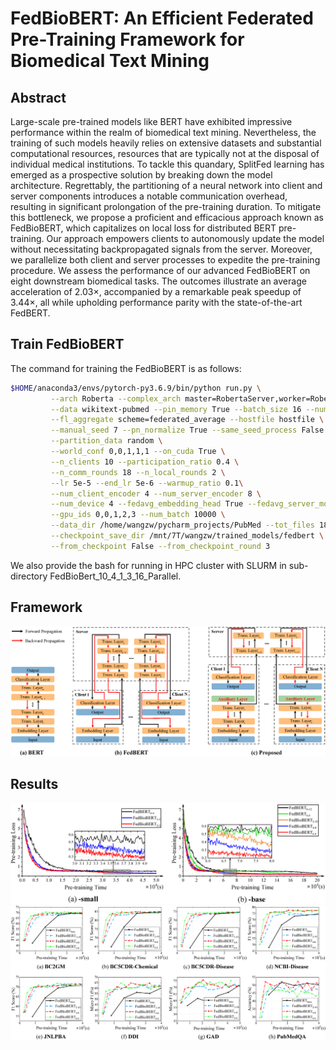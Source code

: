 # FedBioBERT: An Efficient Federated Pre-Training Framework for Biomedical Text Mining

## Abstract
Large-scale pre-trained models like BERT have exhibited impressive performance within the realm of biomedical text mining. Nevertheless, the training of such models heavily relies on extensive datasets and substantial computational resources, resources that are typically not at the disposal of individual medical institutions. To tackle this quandary, SplitFed learning has emerged as a prospective solution by breaking down the model architecture. Regrettably, the partitioning of a neural network into client and server components introduces a notable communication overhead, resulting in significant prolongation of the pre-training duration. To mitigate this bottleneck, we propose a proficient and efficacious approach known as FedBioBERT, which capitalizes on local loss for distributed BERT pre-training.  Our approach empowers clients to autonomously update the model without necessitating backpropagated signals from the server. Moreover, we parallelize both client and server processes to expedite the pre-training procedure. We assess the performance of our advanced FedBioBERT on eight downstream biomedical tasks. The outcomes illustrate an average acceleration of 2.03×, accompanied by a remarkable peak speedup of 3.44×, all while upholding performance parity with the state-of-the-art FedBERT.

## Train FedBioBERT
The command for training the FedBioBERT is as follows:
```bash
$HOME/anaconda3/envs/pytorch-py3.6.9/bin/python run.py \
         --arch Roberta --complex_arch master=RobertaServer,worker=RobertaClient \
         --data wikitext-pubmed --pin_memory True --batch_size 16 --num_workers 2 \
         --fl_aggregate scheme=federated_average --hostfile hostfile \
         --manual_seed 7 --pn_normalize True --same_seed_process False \
         --partition_data random \
         --world_conf 0,0,1,1,1 --on_cuda True \
         --n_clients 10 --participation_ratio 0.4 \
         --n_comm_rounds 18 --n_local_rounds 2 \
         --lr 5e-5 --end_lr 5e-6 --warmup_ratio 0.1\
         --num_client_encoder 4 --num_server_encoder 8 \
         --num_device 4 --fedavg_embedding_head True --fedavg_server_model True \
         --gpu_ids 0,0,1,2,3 --num_batch 10000 \
         --data_dir /home/wangzw/pycharm_projects/PubMed --tot_files 18 \
         --checkpoint_save_dir /mnt/7T/wangzw/trained_models/fedbert \
         --from_checkpoint False --from_checkpoint_round 3
```
We also provide the bash for running in HPC cluster with SLURM in sub-directory FedBioBert_10_4_1_3_16_Parallel.

## Framework
![image](images/Framework.png)

## Results

![image](images/loss_with_small_graph.png)
![image](images/base_performance.png)


